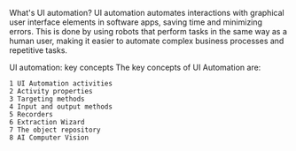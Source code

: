 What's UI automation?
UI automation automates interactions with graphical user interface elements in software apps, saving time and minimizing errors. This is done by using robots that perform tasks in the same way as a human user, making it easier to automate complex business processes and repetitive tasks. 

UI automation: key concepts 
The key concepts of UI Automation are:

	1 UI Automation activities
	2 Activity properties
    3 Targeting methods
    4 Input and output methods
    5 Recorders
    6 Extraction Wizard 
    7 The object repository
    8 AI Computer Vision
